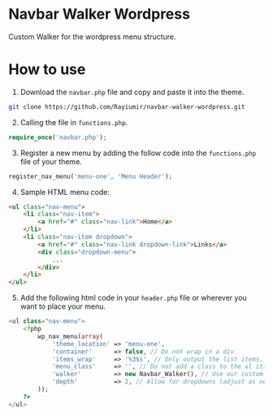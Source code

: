 # Navbar Walker Wordpress

Custom Walker for the wordpress menu structure.

# How to use 

1. Download the `navbar.php` file and copy and paste it into the theme.

```bash
git clone https://github.com/Rayiumir/navbar-walker-wordpress.git
```
2. Calling the file in `functions.php`.

```php
require_once('navbar.php');
```

3. Register a new menu by adding the follow code into the `functions.php` file of your theme.

```php
register_nav_menu('menu-one', 'Menu Header');
```

4. Sample HTML menu code:

```html
<ul class="nav-menu">
    <li class="nav-item">
        <a href="#" class="nav-link">Home</a>
    </li>
    <li class="nav-item dropdown">
        <a href="#" class="nav-link dropdown-link">Links</a>
        <div class="dropdown-menu">
            ...
        </div>
    </li>
</ul>
```

5. Add the following html code in your `header.php` file or wherever you want to place your menu.

```php
<ul class="nav-menu">
    <?php
        wp_nav_menu(array(
            'theme_location' => 'menu-one',
            'container'      => false, // Do not wrap in a div
            'items_wrap'     => '%3$s', // Only output the list items, not the <ul> wrapper
            'menu_class'     => '', // Do not add a class to the ul itself, as we already have one
            'walker'         => new Navbar_Walker(), // Use our custom walker
            'depth'          => 2, // Allow for dropdowns (adjust as needed for deeper levels)
        ));
    ?>
</ul>
```
